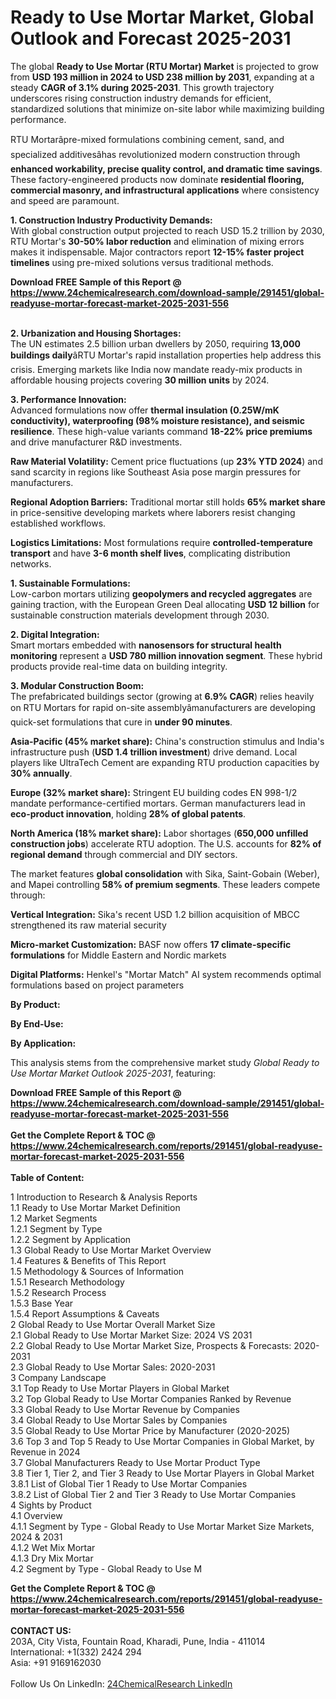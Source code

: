 <h1>Ready to Use Mortar Market, Global Outlook and Forecast 2025-2031</h1><p>The global <strong>Ready to Use Mortar (RTU Mortar) Market</strong> is projected to grow from <strong>USD 193 million in 2024 to USD 238 million by 2031</strong>, expanding at a steady <strong>CAGR of 3.1% during 2025-2031</strong>. This growth trajectory underscores rising construction industry demands for efficient, standardized solutions that minimize on-site labor while maximizing building performance.</p><p>RTU Mortarâpre-mixed formulations combining cement, sand, and specialized additivesâhas revolutionized modern construction through <strong>enhanced workability, precise quality control, and dramatic time savings</strong>. These factory-engineered products now dominate <strong>residential flooring, commercial masonry, and infrastructural applications</strong> where consistency and speed are paramount.</p><p><strong>1. Construction Industry Productivity Demands:</strong><br>
With global construction output projected to reach USD 15.2 trillion by 2030, RTU Mortar's <strong>30-50% labor reduction</strong> and elimination of mixing errors makes it indispensable. Major contractors report <strong>12-15% faster project timelines</strong> using pre-mixed solutions versus traditional methods.</p><div><b>Download FREE Sample of this Report @ 
            <a href="https://www.24chemicalresearch.com/download-sample/291451/global-readyuse-mortar-forecast-market-2025-2031-556">
            https://www.24chemicalresearch.com/download-sample/291451/global-readyuse-mortar-forecast-market-2025-2031-556</a></b></div><br><p>

</p><p><strong>2. Urbanization and Housing Shortages:</strong><br>
The UN estimates 2.5 billion urban dwellers by 2050, requiring <strong>13,000 buildings daily</strong>âRTU Mortar's rapid installation properties help address this crisis. Emerging markets like India now mandate ready-mix products in affordable housing projects covering <strong>30 million units</strong> by 2024.</p><p><strong>3. Performance Innovation:</strong><br>
Advanced formulations now offer <strong>thermal insulation (0.25W/mK conductivity), waterproofing (98% moisture resistance), and seismic resilience</strong>. These high-value variants command <strong>18-22% price premiums</strong> and drive manufacturer R&amp;D investments.</p><p><strong>Raw Material Volatility:</strong> Cement price fluctuations (up <strong>23% YTD 2024</strong>) and sand scarcity in regions like Southeast Asia pose margin pressures for manufacturers.</p><p><strong>Regional Adoption Barriers:</strong> Traditional mortar still holds <strong>65% market share</strong> in price-sensitive developing markets where laborers resist changing established workflows.</p><p><strong>Logistics Limitations:</strong> Most formulations require <strong>controlled-temperature transport</strong> and have <strong>3-6 month shelf lives</strong>, complicating distribution networks.</p><p><strong>1. Sustainable Formulations:</strong><br>
Low-carbon mortars utilizing <strong>geopolymers and recycled aggregates</strong> are gaining traction, with the European Green Deal allocating <strong>USD 12 billion</strong> for sustainable construction materials development through 2030.</p><p><strong>2. Digital Integration:</strong><br>
Smart mortars embedded with <strong>nanosensors for structural health monitoring</strong> represent a <strong>USD 780 million innovation segment</strong>. These hybrid products provide real-time data on building integrity.</p><p><strong>3. Modular Construction Boom:</strong><br>
The prefabricated buildings sector (growing at <strong>6.9% CAGR</strong>) relies heavily on RTU Mortars for rapid on-site assemblyâmanufacturers are developing quick-set formulations that cure in <strong>under 90 minutes</strong>.</p><p><strong>Asia-Pacific (45% market share):</strong> China's construction stimulus and India's infrastructure push (<strong>USD 1.4 trillion investment</strong>) drive demand. Local players like UltraTech Cement are expanding RTU production capacities by <strong>30% annually</strong>.</p><p><strong>Europe (32% market share):</strong> Stringent EU building codes EN 998-1/2 mandate performance-certified mortars. German manufacturers lead in <strong>eco-product innovation</strong>, holding <strong>28% of global patents</strong>.</p><p><strong>North America (18% market share):</strong> Labor shortages (<strong>650,000 unfilled construction jobs</strong>) accelerate RTU adoption. The U.S. accounts for <strong>82% of regional demand</strong> through commercial and DIY sectors.</p><p>The market features <strong>global consolidation</strong> with Sika, Saint-Gobain (Weber), and Mapei controlling <strong>58% of premium segments</strong>. These leaders compete through:</p><p><strong>Vertical Integration:</strong> Sika's recent USD 1.2 billion acquisition of MBCC strengthened its raw material security</p><p><strong>Micro-market Customization:</strong> BASF now offers <strong>17 climate-specific formulations</strong> for Middle Eastern and Nordic markets</p><p><strong>Digital Platforms:</strong> Henkel's "Mortar Match" AI system recommends optimal formulations based on project parameters</p><p><strong>By Product:</strong></p><p><strong>By End-Use:</strong></p><p><strong>By Application:</strong></p><p>This analysis stems from the comprehensive market study <em>Global Ready to Use Mortar Market Outlook 2025-2031</em>, featuring:</p><div><b>Download FREE Sample of this Report @ 
            <a href="https://www.24chemicalresearch.com/download-sample/291451/global-readyuse-mortar-forecast-market-2025-2031-556">
            https://www.24chemicalresearch.com/download-sample/291451/global-readyuse-mortar-forecast-market-2025-2031-556</a></b></div><br><div><b>Get the Complete Report & TOC @ 
            <a href="https://www.24chemicalresearch.com/reports/291451/global-readyuse-mortar-forecast-market-2025-2031-556">
            https://www.24chemicalresearch.com/reports/291451/global-readyuse-mortar-forecast-market-2025-2031-556</a></b></div><br>
            <b>Table of Content:</b><p>1 Introduction to Research & Analysis Reports<br />
 1.1 Ready to Use Mortar Market Definition<br />
 1.2 Market Segments<br />
 1.2.1 Segment by Type<br />
 1.2.2 Segment by Application<br />
 1.3 Global Ready to Use Mortar Market Overview<br />
 1.4 Features & Benefits of This Report<br />
 1.5 Methodology & Sources of Information<br />
 1.5.1 Research Methodology<br />
 1.5.2 Research Process<br />
 1.5.3 Base Year<br />
 1.5.4 Report Assumptions & Caveats<br />
2 Global Ready to Use Mortar Overall Market Size<br />
 2.1 Global Ready to Use Mortar Market Size: 2024 VS 2031<br />
 2.2 Global Ready to Use Mortar Market Size, Prospects & Forecasts: 2020-2031<br />
 2.3 Global Ready to Use Mortar Sales: 2020-2031<br />
3 Company Landscape<br />
 3.1 Top Ready to Use Mortar Players in Global Market<br />
 3.2 Top Global Ready to Use Mortar Companies Ranked by Revenue<br />
 3.3 Global Ready to Use Mortar Revenue by Companies<br />
 3.4 Global Ready to Use Mortar Sales by Companies<br />
 3.5 Global Ready to Use Mortar Price by Manufacturer (2020-2025)<br />
 3.6 Top 3 and Top 5 Ready to Use Mortar Companies in Global Market, by Revenue in 2024<br />
 3.7 Global Manufacturers Ready to Use Mortar Product Type<br />
 3.8 Tier 1, Tier 2, and Tier 3 Ready to Use Mortar Players in Global Market<br />
 3.8.1 List of Global Tier 1 Ready to Use Mortar Companies<br />
 3.8.2 List of Global Tier 2 and Tier 3 Ready to Use Mortar Companies<br />
4 Sights by Product<br />
 4.1 Overview<br />
 4.1.1 Segment by Type - Global Ready to Use Mortar Market Size Markets, 2024 & 2031<br />
 4.1.2 Wet Mix Mortar<br />
 4.1.3 Dry Mix Mortar<br />
 4.2 Segment by Type - Global Ready to Use M</p><div><b>Get the Complete Report & TOC @ 
            <a href="https://www.24chemicalresearch.com/reports/291451/global-readyuse-mortar-forecast-market-2025-2031-556">
            https://www.24chemicalresearch.com/reports/291451/global-readyuse-mortar-forecast-market-2025-2031-556</a></b></div><br><b>CONTACT US:</b><br>
            203A, City Vista, Fountain Road, Kharadi, Pune, India - 411014<br>
            International: +1(332) 2424 294<br>
            Asia: +91 9169162030 <br><br>
            Follow Us On LinkedIn: <a href="https://www.linkedin.com/company/24chemicalresearch/">24ChemicalResearch LinkedIn</a>